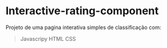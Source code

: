 # Interactive-rating-component
Projeto de uma pagina interativa simples de classificação com:
  > Javascripy
  > HTML
  > CSS
